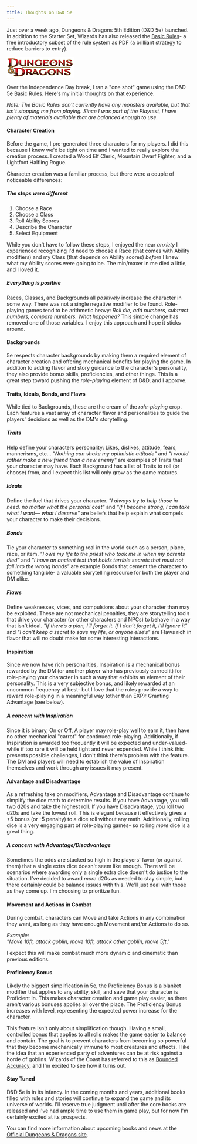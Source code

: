 ```yaml
---
title: Thoughts on D&D 5e
---
```


Just over a week ago, Dungeons & Dragons 5th Edition (D&D 5e) launched. In addition to the Starter Set, Wizards has also released the [Basic Rules][basic]- a free introductory subset of the rule system as PDF (a brilliant strategy to reduce barriers to entry). 

![D&D Logo][dndlogo]

Over the Independence Day break, I ran a "one shot" game using the D&D 5e Basic Rules. Here's my initial thoughts on that experience.

_Note: The Basic Rules don't currently have any monsters available, but that isn't stopping me from playing. Since I was part of the Playtest, I have plenty of materials available that are balanced enough to use._ 


#### Character Creation ####

Before the game, I pre-generated three characters for my players. I did this because I knew we'd be tight on time and I wanted to really explore the creation process. I created a Wood Elf Cleric, Mountain Dwarf Fighter, and a Lightfoot Halfling Rogue. 

Character creation was a familiar process, but there were a couple of noticeable differences:

##### The steps were different #####

1. Choose a Race
2. Choose a Class
3. Roll Ability Scores
4. Describe the Character
5. Select Equipment

While you don't have to follow these steps, I enjoyed the near _anxiety_ I experienced recognizing I'd need to choose a Race (that comes with Ability modifiers) and my Class (that depends on Ability scores) _before_ I knew what my Ability scores were going to be. The min/maxer in me died a little, and I loved it.

##### Everything is positive #####

Races, Classes, and Backgrounds all _positively_ increase the character in some way. There was not a single negative modifier to be found. Role-playing games tend to be arithmetic heavy: _Roll die, add numbers, subtract numbers, compare numbers. What happened?_ This simple change has removed one of those variables. I enjoy this approach and hope it sticks around. 


#### Backgrounds ####

5e respects character backgrounds by making them a required element of character creation and offering mechanical benefits for playing the game. In addition to adding flavor and story guidance to the character's personality, they also provide bonus skills, proficiencies, and other things. This is a great step toward pushing the _role-playing_ element of D&D, and I approve.


#### Traits, Ideals, Bonds, and Flaws ####

While tied to Backgrounds, these are the cream of the _role-playing_ crop. Each features a vast array of character flavor and personalities to guide the players' decisions as well as the DM's storytelling.

##### Traits #####

Help define your characters personality: Likes, dislikes, attitude, fears, mannerisms, etc... _"Nothing can shake my optimistic attitude"_ and _"I would rather make a new friend than a new enemy"_ are examples of Traits that your character may have. Each Background has a list of Traits to roll (or choose) from, and I expect this list will only grow as the game matures.

##### Ideals #####

Define the fuel that drives your character. _"I always try to help those in need, no matter what the personal cost"_ and _"If I become strong, I can take what I want— what I deserve"_ are beliefs that help explain what compels your character to make their decisions.

##### Bonds #####

Tie your character to something real in the world such as a person, place, race, or item. _"I owe my life to the priest who took me in when my parents died"_ and _"I have an ancient text that holds terrible secrets that must not fall into the wrong hands"_ are example Bonds that cement the character to something tangible- a valuable storytelling resource for both the player and DM alike.

##### Flaws #####

Define weaknesses, vices, and compulsions about your character than may be exploited. These are not mechanical penalties, they are storytelling tools that drive your character (or other characters and NPCs) to behave in a way that isn't ideal. _"If there’s a plan, I’ll forget it. If I don’t forget it, I’ll ignore it"_ and _"I can’t keep a secret to save my life, or anyone else’s"_ are Flaws rich in flavor that will no doubt make for some interesting interactions.


#### Inspiration ####

Since we now have rich personalities, Inspiration is a mechanical bonus rewarded by the DM (or another player who has previously earned it) for role-playing your character in such a way that exhibits an element of their personality. This is a very subjective bonus, and likely rewarded at an uncommon frequency at best- but I love that the rules provide a way to reward role-playing in a meaningful way (other than EXP): Granting Advantage (see below).

##### A concern with Inspiration #####

Since it is binary, On or Off, A player may role-play well to earn it, then have no other mechanical "carrot" for continued role-playing. Additionally, if Inspiration is awarded too frequently it will be expected and under-valued- while if too rare it will be held tight and never expended. While I think this presents possible challenges, I don't think there's problem with the feature. The DM and players will need to establish the value of Inspiration themselves and work through any issues it may present.


#### Advantage and Disadvantage ###

As a refreshing take on modifiers, Advantage and Disadvantage continue to simplify the dice math to determine results. If you have Advantage, you roll two d20s and take the highest roll. If you have Disadvantage, you roll two d20s and take the lowest roll. This is elegant because it effectively gives a +5 bonus (or -5 penalty) to a dice roll without any math. Additionally, rolling dice is a very engaging part of role-playing games- so rolling _more_ dice is a great thing.

##### A concern with Advantage/Disadvantage #####

Sometimes the odds are stacked so high in the players' favor (or against them) that a single extra dice doesn't seem like enough. There will be scenarios where awarding only a single extra dice doesn't do justice to the situation. I've decided to award _more_ d20s as needed to stay simple, but there certainly could be balance issues with this. We'll just deal with those as they come up. I'm choosing to prioritize fun.


#### Movement and Actions in Combat ####

During combat, characters can Move and take Actions in any combination they want, as long as they have enough Movement and/or Actions to do so. 

_Example:_  
_"Move 10ft, attack goblin, move 10ft, attack other goblin, move 5ft_." 

I expect this will make combat much more dynamic and cinematic than previous editions. 


#### Proficiency Bonus ####

Likely the biggest simplification in 5e, the Proficiency Bonus is a blanket modifier that applies to any ability, skill, and save that your character is Proficient in. This makes character creation and game play easier, as there aren't various bonuses applies all over the place. The Proficiency Bonus increases with level, representing the expected power increase for the character. 

This feature isn't only about simplification though. Having a small, controlled bonus that applies to all rolls makes the game easier to balance and contain. The goal is to prevent characters from becoming so powerful that they become mechanically immune to most creatures and effects. I like the idea that an experienced party of adventures can be at risk against a horde of goblins. Wizards of the Coast has referred to this as [Bounded Accuracy][bounded], and I'm excited to see how it turns out.


#### Stay Tuned ####

D&D 5e is in its infancy. In the coming months and years, additional books filled with rules and stories will continue to expand the game and its universe of worlds. I'll reserve true judgment until after the core books are released and I've had ample time to use them in game play, but for now I'm certainly excited at its prospects.

You can find more information about upcoming books and news at the [Official Dungeons & Dragons site][dnd].

[basic]: http://www.wizards.com/dnd/Article.aspx?x=dnd/basicrules
[backgrounds]: http://www.wizards.com/dnd/Article.aspx?x=dnd/4ll/20140505
[dndlogo]: /content/posts/2014-07-12-thoughts-on-dnd-5e/dnd_logo.png
[bounded]: http://www.wizards.com/DnD/Article.aspx?x=dnd/4ll/20120604%EF%BB%BF
[dnd]: http://www.wizards.com/dnd/
